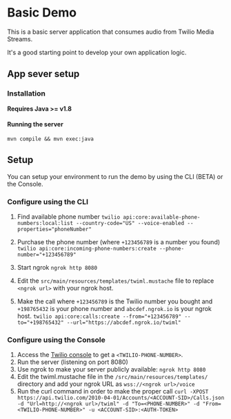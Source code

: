 # Basic Demo

This is a basic server application that consumes audio from Twilio Media Streams.

It's a good starting point to develop your own application logic.

## App sever setup

### Installation

**Requires Java >= v1.8**

#### Running the server

`mvn compile && mvn exec:java`

## Setup

You can setup your environment to run the demo by using the CLI (BETA) or the Console.

### Configure using the CLI

1. Find available phone number
`twilio api:core:available-phone-numbers:local:list --country-code="US" --voice-enabled --properties="phoneNumber"`

2. Purchase the phone number (where `+123456789` is a number you found)
`twilio api:core:incoming-phone-numbers:create --phone-number="+123456789"`

3. Start ngrok
`ngrok http 8080`

4. Edit the `src/main/resources/templates/twiml.mustache` file to replace `<ngrok url>` with your ngrok host.

5. Make the call where `+123456789` is the Twilio number you bought and `+198765432` is your phone number and `abcdef.ngrok.io` is your ngrok host.
`twilio api:core:calls:create --from="+123456789" --to="+198765432" --url="https://abcdef.ngrok.io/twiml"`

### Configure using the Console

1. Access the [Twilio console](https://www.twilio.com/console/voice/numbers) to get a `<TWILIO-PHONE-NUMBER>`.
2. Run the server (listening on port 8080)
3. Use ngrok to make your server publicly available: `ngrok http 8080`
4. Edit the twiml.mustache file in the `/src/main/resources/templates/` directory and add your ngrok URL as `wss://<ngrok url>/voice`
5. Run the curl command in order to make the proper call
`curl -XPOST https://api.twilio.com/2010-04-01/Accounts/<ACCOUNT-SID>/Calls.json -d "Url=http://<ngrok url>/twiml" -d "To=<PHONE-NUMBER>" -d "From=<TWILIO-PHONE-NUMBER>" -u <ACCOUNT-SID>:<AUTH-TOKEN>`

